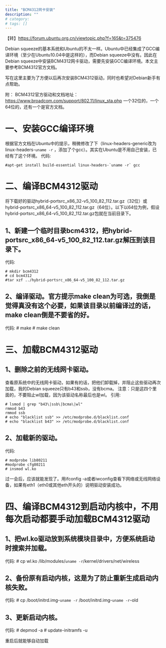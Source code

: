 ```yaml
---
title: "BCM4312网卡安装"
description: ""
# category:
# tags: []
---
```


【转】<https://forum.ubuntu.org.cn/viewtopic.php?f=165&t=375476>

Debian squeeze的基本系统和Ubuntu的不太一样。Ubuntu中已经集成了GCC编译环境（至少在Ubuntu10.04中是这样的），而Debian squeeze中没有。因此在Debian squeeze中安装BCM4312网卡驱动，需要先安装GCC编译环境。本文主要参考BCM4312官方文档。

写在这里主要为了方便以后再次安装BCM4312驱动，同时也希望对Debian新手有点帮助。

附：
BCM4312官方驱动和文档地址：https://www.broadcom.com/support/802.11/linux_sta.php
一个32位的，一个64位的，还有一个是官方文档。


# 一、安装GCC编译环境

根据官方文档在Ubuntu中的提示，稍微修改了下（linux-headers-generic改为linux-headers-`uname -r` ，添加了个gcc）。其实在Ubuntu是不用自己安装，已经有了这个环境。
代码:

    #apt-get install build-essential linux-headers-`uname -r` gcc


# 二、编译BCM4312驱动

将下载好的驱动hybrid-portsrc_x86_32-v5_100_82_112.tar.gz（32位）或hybrid-portsrc_x86_64-v5_100_82_112.tar.gz（64位）。以下以64位为例，假设hybrid-portsrc_x86_64-v5_100_82_112.tar.gz包就在当前目录下。

## 1、新建一个临时目录bcm4312，把hybrid-portsrc_x86_64-v5_100_82_112.tar.gz解压到该目录下。
代码:

    # mkdir bcm4312
    # cd bcm4312
    #tar xzf ../hybrid-portsrc_x86_64-v5_100_82_112.tar.gz

## 2、编译驱动。官方提示make clean为可选，我倒是觉得真没有这个必要，如果该目录以前编译过的话，make clean倒是不要省的好。
代码:
    # make
    # make clean


# 三、加载BCM4312驱动
## 1、删除之前的无线网卡驱动。
查看原系统中的无线网卡驱动，如果有的话，把他们卸载掉，并阻止这些驱动再次加载，我的Debian squeeze只有b43和ssb，没有bcma。
注意：只是这四个里面的，不要阻止wl加载，因为该驱动名称最后也是wl。
引用:

    # lsmod | grep "b43\|ssb\|bcma\|wl"
    rmmod b43
    rmmod ssb
    # echo "blacklist ssb" >> /etc/modprobe.d/blacklist.conf
    # echo "blacklist b43" >> /etc/modprobe.d/blacklist.conf

## 2、加载新的驱动。
代码:

    # modprobe lib80211
    #modprobe cfg80211
    # insmod wl.ko

过一会后，应该就能发现了。用ifconfig -a或者iwconfig查看下网络或无线网络设备，如果有eth1（eth0或其他eth开头的）说明驱动安装成功。

# 四、编译BCM4312到启动内核中，不用每次启动都要手动加载BCM4312驱动
## 1、把wl.ko驱动放到系统模块目录中，方便系统启动时搜索并加载。
代码:
    # cp wl.ko /lib/modules/`uname -r`/kernel/drivers/net/wireless

## 2、备份原有启动内核，这是为了防止重新生成启动内核失败。
代码:
    # cp /boot/initrd.img-`uname -r` /boot/initrd.img-`uname -r`-old

## 3、更新启动内核。
代码:
    # depmod -a
    # update-initramfs -u


重启后就能够自动加载
